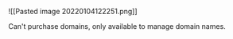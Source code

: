![[Pasted image 20220104122251.png]]

Can't purchase domains, only available to manage domain names. 